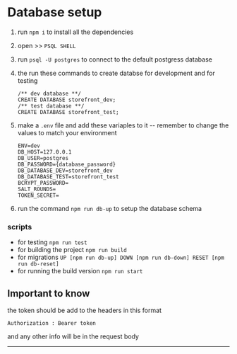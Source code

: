 # **Database setup**

1. run `npm i` to install all the dependencies
2. open >> `PSQL SHELL`
3. run `psql -U postgres` to connect to the default postgress database
4. the run these commands to create databse for development and for testing

    ```
    /** dev database **/
    CREATE DATABASE storefront_dev;
    /** test database **/
    CREATE DATABASE storefront_test;

    ```

5. make a `.env` file and add these variaples to it
   -- remember to change the values to match your environment

    ```
    ENV=dev
    DB_HOST=127.0.0.1
    DB_USER=postgres
    DB_PASSWORD={database_password}
    DB_DATABASE_DEV=storefront_dev
    DB_DATABASE_TEST=storefront_test
    BCRYPT_PASSWORD=
    SALT_ROUNDS=
    TOKEN_SECRET=
    ```

6. run the command `npm run db-up` to setup the database schema

### **scripts**

-   for testing `npm run test`
-   for building the project `npm run build`
-   for migrations `UP [npm run db-up] DOWN [npm run db-down] RESET [npm run db-reset]`
-   for running the build version `npm run start`

## Important to know

the token should be add to the headers in this format

```
Authorization : Bearer token
```

and any other info will be in the request body

---
